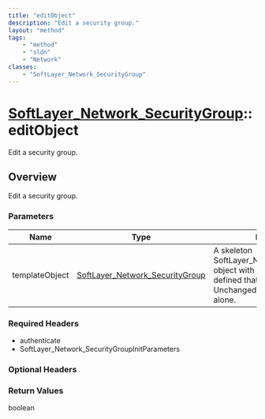 ```yaml
---
title: "editObject"
description: "Edit a security group."
layout: "method"
tags:
    - "method"
    - "sldn"
    - "Network"
classes:
    - "SoftLayer_Network_SecurityGroup"
---
```

# [SoftLayer_Network_SecurityGroup](/reference/services/SoftLayer_Network_SecurityGroup)::editObject

Edit a security group.


## Overview 
Edit a security group.

### Parameters 
|Name | Type | Description |
| --- | --- | --- |
|templateObject| <a href='/reference/datatypes/SoftLayer_Network_SecurityGroup'>SoftLayer_Network_SecurityGroup </a>| A skeleton SoftLayer_Network_SecurityGroup object with only the properties defined that you wish to change. Unchanged properties are left alone.|


### Required Headers
* authenticate
* SoftLayer_Network_SecurityGroupInitParameters

### Optional Headers

### Return Values
boolean

